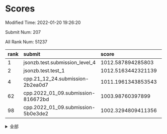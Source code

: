 # Scores

Modified Time: 2022-01-20 19:26:20

Submit Num: 207

All Rank Num: 51237

| rank |               submit               |       score        |       sigma        | pk_num |
| :--- | :--------------------------------- | :----------------- | :----------------- | :----- |
| 1    | jsonzb.test.submission_level_4     | 1012.587894285803  | 0.7936816679426508 | 987    |
| 2    | jsonzb.test.test_1                 | 1012.5163442321139 | 0.794643379181472  | 993    |
| 4    | cpp.21_12_24.submission-2b2ea0d7   | 1011.1961343853543 | 0.7699420929330932 | 990    |
| 62   | cpp.2022_01_09.submission-816672bd | 1003.98760397899   | 0.7069626863432725 | 991    |
| 98   | cpp.2022_01_09.submission-5b0e3de2 | 1002.3294809411356 | 0.7104954958470174 | 992    |


<details>
<summary>全部</summary>

| rank |                 submit                 |       score        |       sigma        | pk_num |
| :--- | :------------------------------------- | :----------------- | :----------------- | :----- |
| 1    | jsonzb.test.submission_level_4         | 1012.587894285803  | 0.7936816679426508 | 987    |
| 2    | jsonzb.test.test_1                     | 1012.5163442321139 | 0.794643379181472  | 993    |
| 3    | gobigger.level_3.submission_level_3_19 | 1011.8529064568017 | 0.7661714584247125 | 996    |
| 4    | cpp.21_12_24.submission-2b2ea0d7       | 1011.1961343853543 | 0.7699420929330932 | 990    |
| 5    | gobigger.level_3.submission_level_3_47 | 1011.122835411552  | 0.7632455726832647 | 987    |
| 6    | gobigger.level_3.submission_level_3_37 | 1011.0828072044268 | 0.768982885087606  | 987    |
| 7    | gobigger.level_3.submission_level_3_24 | 1011.0463671606057 | 0.7953548235336028 | 994    |
| 8    | gobigger.level_3.submission_level_3_35 | 1011.0294112863056 | 0.7913192499257855 | 993    |
| 9    | gobigger.level_3.submission_level_3_16 | 1010.994736509796  | 0.7650245558571237 | 991    |
| 10   | gobigger.level_3.submission_level_3_21 | 1010.9673086289654 | 0.7524075342839821 | 988    |
| 11   | gobigger.level_3.submission_level_3_17 | 1010.8906826490929 | 0.7664133885724436 | 987    |
| 12   | gobigger.level_3.submission_level_3_11 | 1010.7975829959106 | 0.7547686795393521 | 988    |
| 13   | gobigger.level_3.submission_level_3_29 | 1010.7204537671108 | 0.747052424001374  | 992    |
| 14   | gobigger.level_3.submission_level_3_1  | 1010.6552796871318 | 0.7906868941332057 | 987    |
| 15   | gobigger.level_3.submission_level_3_25 | 1010.645164168254  | 0.7848832960886896 | 991    |
| 16   | gobigger.level_3.submission_level_3_49 | 1010.6228425653729 | 0.7628299938802326 | 990    |
| 17   | gobigger.level_3.submission_level_3_10 | 1010.6163720638237 | 0.7581560012250392 | 988    |
| 18   | gobigger.level_3.submission_level_3_42 | 1010.5790159678604 | 0.7767373728995807 | 989    |
| 19   | gobigger.level_3.submission_level_3_45 | 1010.4992396321161 | 0.7897155551454402 | 988    |
| 20   | gobigger.level_3.submission_level_3_38 | 1010.427222082831  | 0.774838749102258  | 993    |
| 21   | gobigger.level_3.submission_level_3_22 | 1010.2249525521964 | 0.7487610941702105 | 986    |
| 22   | gobigger.level_3.submission_level_3_13 | 1010.2081056232894 | 0.7642201532788415 | 989    |
| 23   | gobigger.level_3.submission_level_3_33 | 1010.175037809822  | 0.7488965982489885 | 989    |
| 24   | gobigger.level_3.submission_level_3_0  | 1009.9528751462171 | 0.7523549434048363 | 991    |
| 25   | gobigger.level_3.submission_level_3_36 | 1009.9460585497551 | 0.7634991164045181 | 989    |
| 26   | gobigger.level_3.submission_level_3_3  | 1009.9367024036397 | 0.7630808017367188 | 992    |
| 27   | gobigger.level_3.submission_level_3_20 | 1009.9330680419338 | 0.7732217349929383 | 989    |
| 28   | gobigger.level_3.submission_level_3_41 | 1009.920615349079  | 0.7641455696173874 | 991    |
| 29   | gobigger.level_3.submission_level_3_5  | 1009.8390428281588 | 0.7306927699147334 | 986    |
| 30   | gobigger.level_3.submission_level_3_15 | 1009.812124682673  | 0.7638788461483288 | 990    |
| 31   | gobigger.level_3.submission_level_3_28 | 1009.8003739712415 | 0.7541560369986411 | 992    |
| 32   | gobigger.level_3.submission_level_3_34 | 1009.7943566450515 | 0.7726403977587738 | 989    |
| 33   | gobigger.level_3.submission_level_3_31 | 1009.7050582503954 | 0.7477285427062188 | 989    |
| 34   | gobigger.level_3.submission_level_3_32 | 1009.6798589237907 | 0.7444846800807001 | 990    |
| 35   | gobigger.level_3.submission_level_3_26 | 1009.6192790332058 | 0.7518002419840083 | 988    |
| 36   | gobigger.level_3.submission_level_3_40 | 1009.5975039095978 | 0.7627803162424274 | 993    |
| 37   | gobigger.level_3.submission_level_3_39 | 1009.5867260494446 | 0.7481525572934296 | 990    |
| 38   | gobigger.level_3.submission_level_3_48 | 1009.5618423224406 | 0.7579391643389226 | 990    |
| 39   | gobigger.level_3.submission_level_3_23 | 1009.5191132535915 | 0.7502469243439898 | 989    |
| 40   | gobigger.level_3.submission_level_3_7  | 1009.5000673402868 | 0.7488187892559897 | 991    |
| 41   | gobigger.level_3.submission_level_3_9  | 1009.3766484759982 | 0.7817235669484598 | 984    |
| 42   | gobigger.level_3.submission_level_3_6  | 1009.370908739357  | 0.7549814233899727 | 993    |
| 43   | gobigger.level_3.submission_level_3_14 | 1009.2976836590993 | 0.745226704659936  | 989    |
| 44   | gobigger.level_3.submission_level_3_30 | 1009.2053408107846 | 0.7578686977431768 | 988    |
| 45   | gobigger.level_3.submission_level_3_43 | 1009.1607815541836 | 0.7614215816367438 | 990    |
| 46   | gobigger.level_3.submission_level_3_8  | 1009.101147487567  | 0.7504950029570375 | 995    |
| 47   | gobigger.level_3.submission_level_3_27 | 1009.0897842469434 | 0.7686293173863533 | 992    |
| 48   | gobigger.level_3.submission_level_3_46 | 1009.0473005529678 | 0.7504765470752863 | 993    |
| 49   | gobigger.level_3.submission_level_3_18 | 1008.8990914918319 | 0.7244687948966624 | 986    |
| 50   | gobigger.level_3.submission_level_3_4  | 1008.7361558807355 | 0.7370958235553935 | 993    |
| 51   | gobigger.level_3.submission_level_3_2  | 1008.3955650555173 | 0.7245460196772449 | 992    |
| 52   | gobigger.level_3.submission_level_3_12 | 1008.2484214576345 | 0.746951918087385  | 996    |
| 53   | gobigger.level_3.submission_level_3_44 | 1007.2045166788558 | 0.73836592183915   | 985    |
| 54   | gobigger.level_1.submission_level_1_23 | 1005.0357130218881 | 0.7252483238229389 | 992    |
| 55   | gobigger.level_1.submission_level_1_0  | 1004.3061283172572 | 0.7295005277659896 | 985    |
| 56   | gobigger.level_1.submission_level_1_8  | 1004.2626986579163 | 0.7205894902734785 | 988    |
| 57   | gobigger.level_1.submission_level_1_40 | 1004.2224926857082 | 0.7188785786546734 | 990    |
| 58   | gobigger.level_1.submission_level_1_24 | 1004.1737856125211 | 0.7096797929622217 | 993    |
| 59   | gobigger.level_1.submission_level_1_46 | 1004.1309996097142 | 0.712518675828597  | 991    |
| 60   | gobigger.level_1.submission_level_1_4  | 1004.1254854422596 | 0.7134167154362009 | 987    |
| 61   | gobigger.level_1.submission_level_1_15 | 1004.0738290185977 | 0.7128553334430886 | 990    |
| 62   | cpp.2022_01_09.submission-816672bd     | 1003.98760397899   | 0.7069626863432725 | 991    |
| 63   | gobigger.level_1.submission_level_1_12 | 1003.9787278379245 | 0.7147524116024815 | 990    |
| 64   | gobigger.level_1.submission_level_1_6  | 1003.8160684371458 | 0.7108485312940162 | 989    |
| 65   | gobigger.level_1.submission_level_1_26 | 1003.6872698059188 | 0.7226152373674322 | 991    |
| 66   | gobigger.level_1.submission_level_1_7  | 1003.6808542351769 | 0.7095762066512902 | 992    |
| 67   | gobigger.level_1.submission_level_1_41 | 1003.6191903880301 | 0.7191778035333026 | 989    |
| 68   | gobigger.level_1.submission_level_1_34 | 1003.5456505887355 | 0.7083487175690737 | 987    |
| 69   | gobigger.level_1.submission_level_1_16 | 1003.4886510784308 | 0.7181224970958736 | 989    |
| 70   | gobigger.level_1.submission_level_1_35 | 1003.4575586295273 | 0.7107475176891663 | 998    |
| 71   | gobigger.level_1.submission_level_1_47 | 1003.4388091787196 | 0.725108756416943  | 985    |
| 72   | gobigger.level_1.submission_level_1_2  | 1003.4228118961256 | 0.7208572664723221 | 991    |
| 73   | gobigger.level_1.submission_level_1_5  | 1003.3556954669225 | 0.716831532724622  | 993    |
| 74   | gobigger.level_1.submission_level_1_42 | 1003.3425476491898 | 0.7223516493502377 | 994    |
| 75   | gobigger.level_1.submission_level_1_25 | 1003.2739448236273 | 0.7169551217869617 | 984    |
| 76   | gobigger.level_1.submission_level_1_3  | 1003.233189840918  | 0.7132928233323266 | 988    |
| 77   | gobigger.level_1.submission_level_1_44 | 1003.2159697144218 | 0.7244413664791837 | 989    |
| 78   | gobigger.level_1.submission_level_1_30 | 1003.2008240554336 | 0.7176821487304713 | 986    |
| 79   | gobigger.level_1.submission_level_1_37 | 1003.1959384540395 | 0.7195745650592738 | 993    |
| 80   | gobigger.level_1.submission_level_1_28 | 1003.1824443289373 | 0.710580506700485  | 985    |
| 81   | gobigger.level_1.submission_level_1_21 | 1003.1815277294305 | 0.7197932121861995 | 991    |
| 82   | gobigger.level_1.submission_level_1_13 | 1003.1410695616729 | 0.718959495243829  | 993    |
| 83   | gobigger.level_1.submission_level_1_29 | 1003.1410146234233 | 0.708326018741111  | 994    |
| 84   | gobigger.level_1.submission_level_1_33 | 1003.0467588861305 | 0.712388666332203  | 989    |
| 85   | gobigger.level_1.submission_level_1_9  | 1003.0335909259114 | 0.7243267231399126 | 995    |
| 86   | gobigger.level_1.submission_level_1_38 | 1002.9901494107887 | 0.7135290124690712 | 990    |
| 87   | gobigger.level_1.submission_level_1_32 | 1002.9813821099671 | 0.7089108383477607 | 986    |
| 88   | gobigger.level_1.submission_level_1_27 | 1002.9667173023435 | 0.7066442067918641 | 992    |
| 89   | gobigger.level_1.submission_level_1_18 | 1002.9458305631828 | 0.7146623191716274 | 992    |
| 90   | gobigger.level_1.submission_level_1_36 | 1002.8086824065205 | 0.7211239998374658 | 988    |
| 91   | gobigger.level_1.submission_level_1_11 | 1002.7793764269753 | 0.7208731174914462 | 994    |
| 92   | gobigger.level_1.submission_level_1_43 | 1002.7713812725787 | 0.7095397718960406 | 992    |
| 93   | gobigger.level_1.submission_level_1_31 | 1002.7649220446359 | 0.7072177582807964 | 988    |
| 94   | gobigger.level_1.submission_level_1_20 | 1002.69091958647   | 0.7013680156716294 | 988    |
| 95   | gobigger.level_1.submission_level_1_17 | 1002.6692715136498 | 0.7053114826321315 | 989    |
| 96   | gobigger.level_1.submission_level_1_10 | 1002.5716222896601 | 0.7142242319835074 | 993    |
| 97   | gobigger.level_1.submission_level_1_49 | 1002.4370595997036 | 0.707152792187192  | 992    |
| 98   | cpp.2022_01_09.submission-5b0e3de2     | 1002.3294809411356 | 0.7104954958470174 | 992    |
| 99   | gobigger.level_1.submission_level_1_14 | 1002.289030023837  | 0.7139723157244895 | 989    |
| 100  | gobigger.level_1.submission_level_1_48 | 1002.1964756221585 | 0.7161564277918301 | 991    |
| 101  | gobigger.level_1.submission_level_1_39 | 1002.0113895329328 | 0.7047581965975206 | 990    |
| 102  | gobigger.level_1.submission_level_1_19 | 1001.9813982777416 | 0.7188766223374468 | 994    |
| 103  | gobigger.level_1.submission_level_1_22 | 1001.9553934857247 | 0.7216952271076716 | 994    |
| 104  | gobigger.level_1.submission_level_1_45 | 1001.9064941300722 | 0.7179611634713999 | 986    |
| 105  | gobigger.level_1.submission_level_1_1  | 1001.6769986015453 | 0.7150705833741093 | 988    |
| 106  | gobigger.random.submission_random_17   | 997.6151282994651  | 0.6982831035840668 | 991    |
| 107  | gobigger.random.submission_random_22   | 997.2854042352662  | 0.7067084451082691 | 991    |
| 108  | gobigger.random.submission_random_41   | 997.0654620013574  | 0.7071639755792333 | 991    |
| 109  | gobigger.random.submission_random_20   | 996.9582443405588  | 0.7091181071468372 | 994    |
| 110  | gobigger.random.submission_random_14   | 996.8658298551333  | 0.712158467913534  | 993    |
| 111  | gobigger.random.submission_random_32   | 996.7744482780952  | 0.7124366666177087 | 994    |
| 112  | gobigger.random.submission_random_40   | 996.7379345845746  | 0.7052785196289721 | 988    |
| 113  | gobigger.random.submission_random_6    | 996.6929643426993  | 0.7118995577101662 | 992    |
| 114  | gobigger.random.submission_random_10   | 996.6578604450879  | 0.7096521101266129 | 993    |
| 115  | gobigger.random.submission_random_31   | 996.5195257934105  | 0.7151358574369242 | 990    |
| 116  | gobigger.random.submission_random_19   | 996.5119968669215  | 0.7022811655311821 | 989    |
| 117  | gobigger.random.submission_random_0    | 996.5103987095113  | 0.7130972974638007 | 987    |
| 118  | gobigger.random.submission_random_3    | 996.4404784431531  | 0.7002199717261893 | 990    |
| 119  | gobigger.random.submission_random_37   | 996.4242955315448  | 0.703416652838847  | 989    |
| 120  | gobigger.random.submission_random_35   | 996.3497371548664  | 0.7222225937470412 | 991    |
| 121  | gobigger.random.submission_random_39   | 996.3302890887276  | 0.7084889659091137 | 992    |
| 122  | gobigger.random.submission_random_45   | 996.3066212002183  | 0.6993471777897118 | 990    |
| 123  | gobigger.random.submission_random_42   | 996.2721568834298  | 0.7090342331433929 | 996    |
| 124  | gobigger.random.submission_random_15   | 996.2680886506369  | 0.7002162609990504 | 996    |
| 125  | gobigger.random.submission_random_9    | 996.2263208064225  | 0.7102536259720127 | 989    |
| 126  | gobigger.random.submission_random_1    | 996.1724950853851  | 0.7061724422968834 | 993    |
| 127  | gobigger.random.submission_random_2    | 996.1597573168605  | 0.7104311224270068 | 991    |
| 128  | gobigger.random.submission_random_18   | 996.1398804573529  | 0.7083497821840926 | 990    |
| 129  | gobigger.random.submission_random_27   | 996.1300876818609  | 0.702150888112165  | 994    |
| 130  | gobigger.random.submission_random_44   | 996.0772848028516  | 0.7034768291301609 | 990    |
| 131  | gobigger.random.submission_random_48   | 996.0666784894449  | 0.7114533391893135 | 989    |
| 132  | gobigger.random.submission_random_5    | 995.9749984961779  | 0.7022648243094157 | 991    |
| 133  | gobigger.random.submission_random_25   | 995.843948822852   | 0.7201098352613666 | 989    |
| 134  | gobigger.random.submission_random_23   | 995.8316505804306  | 0.7170641235489309 | 995    |
| 135  | gobigger.random.submission_random_4    | 995.8236304990277  | 0.7131621241009456 | 986    |
| 136  | gobigger.random.submission_random_29   | 995.7882852166963  | 0.7106426892821869 | 992    |
| 137  | gobigger.random.submission_random_43   | 995.7748980554127  | 0.7064424435335493 | 986    |
| 138  | gobigger.random.submission_random_46   | 995.756179784436   | 0.728623191765865  | 986    |
| 139  | gobigger.random.submission_random_28   | 995.7271778188394  | 0.7085511623169494 | 989    |
| 140  | gobigger.random.submission_random_33   | 995.7189374008718  | 0.7191505163663622 | 992    |
| 141  | gobigger.random.submission_random_36   | 995.7061047962197  | 0.7140075587643469 | 988    |
| 142  | gobigger.random.submission_random_16   | 995.6913164852867  | 0.700722192659209  | 993    |
| 143  | gobigger.random.submission_random_30   | 995.664043760769   | 0.7037825436358272 | 990    |
| 144  | gobigger.random.submission_random_24   | 995.6130727195575  | 0.7023617673373063 | 990    |
| 145  | gobigger.random.submission_random_26   | 995.5278746735613  | 0.713945947803307  | 990    |
| 146  | gobigger.random.submission_random_13   | 995.509720206884   | 0.7063679002497125 | 994    |
| 147  | gobigger.random.submission_random_21   | 995.4909498198218  | 0.7164769951611082 | 988    |
| 148  | gobigger.random.submission_random_12   | 995.2975225251955  | 0.7163339613794923 | 992    |
| 149  | gobigger.random.submission_random_38   | 995.0856794646775  | 0.7305191036180299 | 990    |
| 150  | gobigger.random.submission_random_11   | 994.9751150995328  | 0.7036352830364306 | 989    |
| 151  | gobigger.random.submission_random_47   | 994.9600131228913  | 0.7170487574067312 | 989    |
| 152  | gobigger.random.submission_random_7    | 994.6852850316417  | 0.7175267260927516 | 983    |
| 153  | gobigger.random.submission_random_49   | 994.5685494640156  | 0.711639844113439  | 991    |
| 154  | gobigger.random.submission_random_8    | 994.2855793515436  | 0.722337961092222  | 992    |
| 155  | gobigger.random.submission_random_34   | 994.1743499713893  | 0.7112507652574365 | 987    |
| 156  | gobigger.level_2.submission_level_2_31 | 993.9381532486423  | 0.7421965502267911 | 994    |
| 157  | gobigger.level_2.submission_level_2_11 | 993.8972851447924  | 0.7266650778730916 | 993    |
| 158  | gobigger.level_2.submission_level_2_45 | 993.3578154875682  | 0.7280759126326052 | 989    |
| 159  | gobigger.level_2.submission_level_2_18 | 993.3304013002096  | 0.7396157289114742 | 993    |
| 160  | gobigger.level_2.submission_level_2_20 | 993.249617442933   | 0.7296579734907481 | 994    |
| 161  | gobigger.level_2.submission_level_2_17 | 993.1585322834303  | 0.7325000189525634 | 984    |
| 162  | gobigger.level_2.submission_level_2_49 | 993.0343658364711  | 0.7360789254323098 | 990    |
| 163  | gobigger.level_2.submission_level_2_33 | 993.0182531628689  | 0.7353707398889472 | 987    |
| 164  | gobigger.level_2.submission_level_2_46 | 992.9935787928813  | 0.752714930699924  | 988    |
| 165  | gobigger.level_2.submission_level_2_9  | 992.8903355759891  | 0.7388025537795836 | 992    |
| 166  | gobigger.level_2.submission_level_2_8  | 992.8738739753062  | 0.7560564021739203 | 984    |
| 167  | gobigger.level_2.submission_level_2_28 | 992.8628011045756  | 0.7222350838779894 | 989    |
| 168  | gobigger.level_2.submission_level_2_32 | 992.7338503412892  | 0.741062521761473  | 991    |
| 169  | gobigger.level_2.submission_level_2_5  | 992.6737010926782  | 0.7501829622122819 | 991    |
| 170  | gobigger.level_2.submission_level_2_35 | 992.6458143357614  | 0.7443464681424744 | 989    |
| 171  | gobigger.level_2.submission_level_2_19 | 992.5747714627155  | 0.7420274495360882 | 993    |
| 172  | gobigger.level_2.submission_level_2_4  | 992.538984404963   | 0.7290478816449109 | 995    |
| 173  | gobigger.level_2.submission_level_2_36 | 992.5028908948823  | 0.7372993754526577 | 988    |
| 174  | gobigger.level_2.submission_level_2_14 | 992.4653179490845  | 0.7451578490171213 | 985    |
| 175  | gobigger.level_2.submission_level_2_44 | 992.3896866647797  | 0.7469256883581907 | 991    |
| 176  | gobigger.level_2.submission_level_2_34 | 992.3855934515583  | 0.7451402246227664 | 988    |
| 177  | gobigger.level_2.submission_level_2_12 | 992.2138567284759  | 0.7325981866646939 | 991    |
| 178  | gobigger.level_2.submission_level_2_13 | 992.1489363261131  | 0.7325094537801388 | 988    |
| 179  | gobigger.level_2.submission_level_2_0  | 992.143912528081   | 0.752728302207763  | 993    |
| 180  | gobigger.level_2.submission_level_2_37 | 992.1094255020414  | 0.7427842066545457 | 989    |
| 181  | gobigger.level_2.submission_level_2_40 | 992.0944432507683  | 0.7310748318915503 | 987    |
| 182  | gobigger.level_2.submission_level_2_7  | 992.0855741522317  | 0.7558917020519881 | 992    |
| 183  | gobigger.level_2.submission_level_2_15 | 992.044810909878   | 0.7459105910179611 | 990    |
| 184  | gobigger.level_2.submission_level_2_29 | 992.0285181901525  | 0.7511519584915173 | 995    |
| 185  | gobigger.level_2.submission_level_2_26 | 991.9306485455281  | 0.7501611545000882 | 990    |
| 186  | gobigger.level_2.submission_level_2_10 | 991.924590779446   | 0.7410694540183778 | 992    |
| 187  | gobigger.level_2.submission_level_2_6  | 991.9038156431164  | 0.7470922496243544 | 992    |
| 188  | gobigger.level_2.submission_level_2_23 | 991.7789857792436  | 0.7544358242297888 | 988    |
| 189  | gobigger.level_2.submission_level_2_22 | 991.7061699475645  | 0.755943569279572  | 989    |
| 190  | gobigger.level_2.submission_level_2_3  | 991.6949961258892  | 0.7405880934250394 | 994    |
| 191  | gobigger.level_2.submission_level_2_47 | 991.6347042378674  | 0.7343902204322154 | 988    |
| 192  | gobigger.level_2.submission_level_2_1  | 991.5908663926956  | 0.7530097606482168 | 990    |
| 193  | gobigger.level_2.submission_level_2_42 | 991.5655475596614  | 0.7621381146179051 | 989    |
| 194  | gobigger.level_2.submission_level_2_21 | 991.4042128749815  | 0.7418064039986841 | 996    |
| 195  | gobigger.level_2.submission_level_2_41 | 991.2474411483917  | 0.7421824877960183 | 985    |
| 196  | gobigger.level_2.submission_level_2_16 | 991.2449097852881  | 0.7559122219459237 | 990    |
| 197  | gobigger.level_2.submission_level_2_2  | 991.072006232695   | 0.7696677741628251 | 990    |
| 198  | gobigger.level_2.submission_level_2_48 | 990.9847848422734  | 0.7641813026556991 | 990    |
| 199  | gobigger.level_2.submission_level_2_39 | 990.845571709257   | 0.7661273557614398 | 982    |
| 200  | gobigger.level_2.submission_level_2_27 | 990.5050050287676  | 0.743255647657956  | 995    |
| 201  | gobigger.level_2.submission_level_2_24 | 990.4821795368299  | 0.765834819326758  | 989    |
| 202  | gobigger.level_2.submission_level_2_30 | 990.4686596238305  | 0.7568814047164029 | 989    |
| 203  | gobigger.level_2.submission_level_2_43 | 989.9169092436056  | 0.7756910558427763 | 987    |
| 204  | gobigger.level_2.submission_level_2_25 | 989.9157778249313  | 0.7622046354099558 | 990    |
| 205  | gobigger.level_2.submission_level_2_38 | 989.5762653895626  | 0.769551441395159  | 991    |
| 206  | gobigger.none.submission_none_1        | 978.1082727686234  | 1.3525817867971053 | 984    |
| 207  | gobigger.none.submission_none_0        | 976.7571583188443  | 1.3720142136228266 | 985    |

</details>
